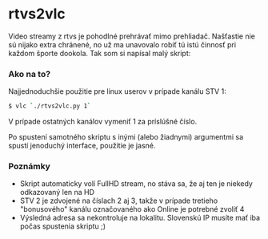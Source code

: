 # rtvs2vlc
Video streamy z rtvs je pohodlné prehrávať mimo prehliadač. Našťastie nie sú nijako extra chránené, no už ma unavovalo robiť tú istú činnosť pri každom športe dookola. Tak som si napísal malý skript:

### Ako na to?
Najjednoduchšie použitie pre linux userov v prípade kanálu STV 1: 
```sh
$ vlc `./rtvs2vlc.py 1`
```
V prípade ostatných kanálov vymeniť 1 za príslúšné číslo.

Po spustení samotného skriptu s inými (alebo žiadnymi) argumentmi sa spustí jenoduchý interface, použitie je jasné.

### Poznámky

  - Skript automaticky volí FullHD stream, no stáva sa, že aj ten je niekedy odkazovaný len na HD
  - STV 2 je zdvojené na číslach 2 aj 3, takže v prípade tretieho "bonusového" kanálu označovaného ako Online je potrebné zvoliť 4
  - Výsledná adresa sa nekontroluje na lokalitu. Slovenskú IP musíte mať iba počas spustenia skriptu ;)

